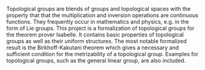 Topological groups are blends of groups and topological spaces with the property that that the multiplication and inversion operations are continuous functions. 
They frequently occur in mathematics and physics, e.g. in the form of Lie groups. This project is a formalization of topological groups for the theorem prover Isabelle.
 It contains basic properties of topological groups as well as their uniform structures. The most notable formalized result is the Birkhoff-Kakutani theorem 
 which gives a necessary and sufficient condition for the metrizability of a topological group. Examples for topological groups, such as the general linear group, are also included.

